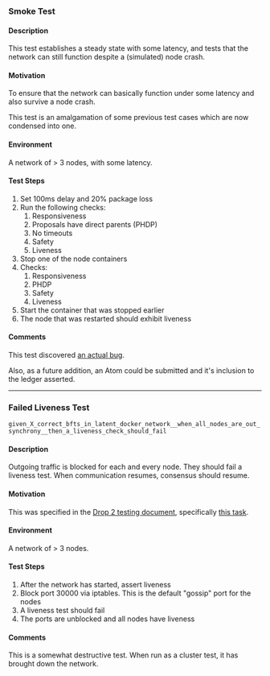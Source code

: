 ### Smoke Test

#### Description
This test establishes a steady state with some latency, and tests that the network can still function despite a (simulated) node crash.

#### Motivation

To ensure that the network can basically function under some latency and also survive a node crash.

This test is an amalgamation of some previous test cases which are now condensed into one. 

#### Environment

A network of > 3 nodes, with some latency.

#### Test Steps
1) Set 100ms delay and 20% package loss
2) Run the following checks:
    1) Responsiveness
    2) Proposals have direct parents (PHDP)
    3) No timeouts
    3) Safety
    4) Liveness
3) Stop one of the node containers
4) Checks:
    1) Responsiveness
    2) PHDP
    3) Safety
    4) Liveness
5) Start the container that was stopped earlier
6) The node that was restarted should exhibit liveness

#### Comments

This test discovered [an actual bug](https://radixdlt.atlassian.net/browse/RPNV1-859). 
 
Also, as a future addition, an Atom could be submitted and it's inclusion to the ledger asserted.

---

### Failed Liveness Test
```given_X_correct_bfts_in_latent_docker_network__when_all_nodes_are_out_synchrony__then_a_liveness_check_should_fail```

#### Description

Outgoing traffic is blocked for each and every node. They should fail a liveness test. When communication resumes, consensus should resume. 

#### Motivation

This was specified in the [Drop 2 testing document](https://radixdlt.atlassian.net/wiki/spaces/RPNV1/pages/939819009/Drop+2+Testing), specifically [this task](https://radixdlt.atlassian.net/browse/RPNV1-727).  

#### Environment

A network of > 3 nodes. 

#### Test Steps
1) After the network has started, assert liveness
2) Block port 30000 via iptables. This is the default "gossip" port for the nodes
3) A liveness test should fail
4) The ports are unblocked and all nodes have liveness

#### Comments
This is a somewhat destructive test. When run as a cluster test, it has brought down the network.

